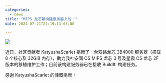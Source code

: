 ```yaml
---
categories:
  - news
title: "MIPS 龙芯新构建服务器上线！"
date: 2024-07-21T22:19:13-08:00

---
```

![](/assets/news/katyusha-mips.png)

近日，社区贡献者 KatyushaScarlet 捐赠了一台双路龙芯 3B4000 服务器（搭载 8 个核心及 32GiB 内存），助力我社安同 OS MIPS 龙芯 3 号及星霞 OS 龙芯 2F 版本的移植维护工作；目前该构建服务器已在接收 BuildIt! 构建任务。

感谢 KatyushaScarlet 的慷慨捐赠！

